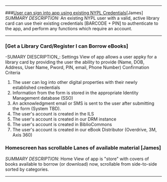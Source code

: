 ***

###[User can sign into app using existing NYPL Credentials](https://app.asana.com/0/12956401148094/12956401148102)[James]
_SUMMARY DESCRIPTION:_ An existing NYPL user with a valid, active library card can use their existing credentials [BARCODE + PIN] to authenticate to the app, and perform any functions which require an account. 
***

### [Get a Library Card/Register I can Borrow eBooks]	
-SUMARY DIESCRIPTION_: Settings View of app allows a user appky for a library card by providing the user the ability to provide (Name, DOB, Address, User Name, Pword, PIN, email, Phone Number)
Confirmation Criteria
1. The user can log into other digital properties with their newly established credentials
2. Information from the form is stored in the appropriate Identity Management database (SSO)
3. An acknowledgment email or SMS is sent to the user after submitting the form (System TBD).
4. The user's account is created in the ILS
5. The user's account is created in our DRM instance
6. The user's account is created in BiblioCommons
7. The user's account is created in our eBook Distributor (Overdrive, 3M, Axis 360)

### Homescreen has scrollable Lanes of available material [James]
_SUMMARY DESCRIPTION_: Home View of app is "store" with covers of books available to borrow (or download) now, scrollable from side-to-side sorted by categories.

***

### 
